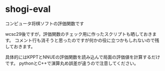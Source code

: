 # shogi-eval
コンピュータ将棋ソフトの評価関数です

wcsc29後ですが，評価関数のチェック用に作ったスクリプトも晒しておきます。
コメント行も消そうと思ったのですが何かの役に立つかもしれないので残しておきます。

具体的にはKPPTとNNUEの評価関数を読み込んで局面の評価値を計算するだけです。
pythonとC++で演算丸め誤差が違うので注意してください。
